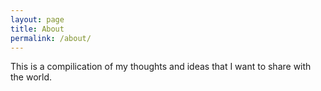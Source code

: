 ```yaml
---
layout: page
title: About
permalink: /about/
---
```


This is a compilication of my thoughts and ideas that I want to share with the world.

